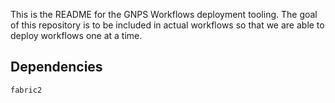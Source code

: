 This is the README for the GNPS Workflows deployment tooling. The goal of this repository is to be included in actual workflows so that we are able to deploy workflows one at a time. 

## Dependencies

```
fabric2
```